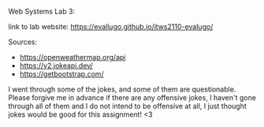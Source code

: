 Web Systems Lab 3:

link to lab website: https://evallugo.github.io/itws2110-evalugo/

Sources:
* https://openweathermap.org/api
* https://v2.jokeapi.dev/
* https://getbootstrap.com/

I went through some of the jokes, and some of them are questionable. Please forgive me in advance if there are any offensive jokes, I haven't gone through all of them and I do not intend to be offensive at all, I just thought jokes would be good for this assignment! <3
